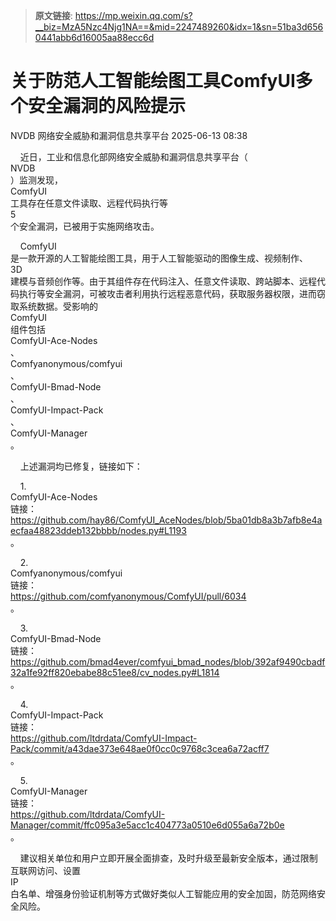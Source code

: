> **原文链接**: https://mp.weixin.qq.com/s?__biz=MzA5Nzc4Njg1NA==&mid=2247489260&idx=1&sn=51ba3d6560441abb6d16005aa88ecc6d

#  关于防范人工智能绘图工具ComfyUI多个安全漏洞的风险提示  
NVDB  网络安全威胁和漏洞信息共享平台   2025-06-13 08:38  
  
    近日，工业和信息化部网络安全威胁和漏洞信息共享平台（  
NVDB  
）监测发现，  
ComfyUI  
工具存在任意文件读取、远程代码执行等  
5  
个安全漏洞，已被用于实施网络攻击。  
  
    ComfyUI  
是一款开源的人工智能绘图工具，用于人工智能驱动的图像生成、视频制作、  
3D  
建模与音频创作等。由于其组件存在代码注入、任意文件读取、跨站脚本、远程代码执行等安全漏洞，可被攻击者利用执行远程恶意代码，获取服务器权限，进而窃取系统数据。受影响的  
ComfyUI  
组件包括  
ComfyUI-Ace-Nodes  
、  
Comfyanonymous/comfyui  
、  
ComfyUI-Bmad-Node  
、  
ComfyUI-Impact-Pack  
、  
ComfyUI-Manager  
。  
  
    上述漏洞均已修复，链接如下：  
  
    1.  
ComfyUI-Ace-Nodes  
链接：  
https://github.com/hay86/ComfyUI_AceNodes/blob/5ba01db8a3b7afb8e4aecfaa48823ddeb132bbbb/nodes.py#L1193  
。  
  
    2.  
Comfyanonymous/comfyui  
链接：  
https://github.com/comfyanonymous/ComfyUI/pull/6034  
。  
  
    3.  
ComfyUI-Bmad-Node  
链接：  
https://github.com/bmad4ever/comfyui_bmad_nodes/blob/392af9490cbadf32a1fe92ff820ebabe88c51ee8/cv_nodes.py#L1814  
。  
  
    4.  
ComfyUI-Impact-Pack  
链接：  
https://github.com/ltdrdata/ComfyUI-Impact-Pack/commit/a43dae373e648ae0f0cc0c9768c3cea6a72acff7  
。  
  
    5.  
ComfyUI-Manager  
链接：  
https://github.com/ltdrdata/ComfyUI-Manager/commit/ffc095a3e5acc1c404773a0510e6d055a6a72b0e  
。  
  
    建议相关单位和用户立即开展全面排查，及时升级至最新安全版本，通过限制互联网访问、设置  
IP  
白名单、增强身份验证机制等方式做好类似人工智能应用的安全加固，防范网络安全风险。  
  
  
